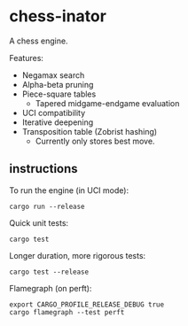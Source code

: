 # chess-inator

A chess engine.

Features:
- Negamax search
- Alpha-beta pruning
- Piece-square tables
    - Tapered midgame-endgame evaluation
- UCI compatibility
- Iterative deepening
- Transposition table (Zobrist hashing)
    - Currently only stores best move.

## instructions

To run the engine (in UCI mode):

    cargo run --release

Quick unit tests:

    cargo test

Longer duration, more rigorous tests:

    cargo test --release

Flamegraph (on perft):

    export CARGO_PROFILE_RELEASE_DEBUG true
    cargo flamegraph --test perft
